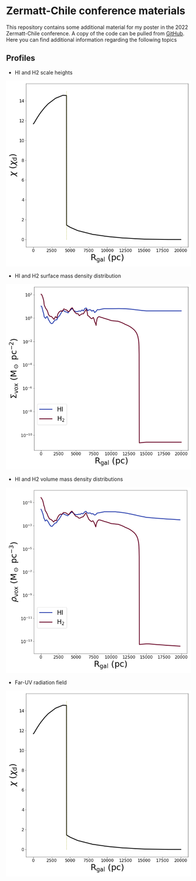 # Zermatt-Chile conference materials

This repository contains some additional material for my poster in the 2022
Zermatt-Chile conference.
A copy of the code can be pulled from [GitHub](https://github.com/CraigYanitski/kosmatau3d).
Here you can find additional information regarding the following topics

## Profiles

- HI and H2 scale heights

![](profiles/fuv_dist.png)

- HI and H2 surface mass density distribution

![](profiles/surface-density_dist.png)

- HI and H2 volume mass density distributions

![](profiles/volume-density_dist.png)

- Far-UV radiation field

![](profiles/fuv_dist.png)

